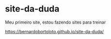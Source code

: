 # site-da-duda
 Meu primeiro site, estou fazendo sites para treinar

  https://bernardobortoloto.github.io/site-da-duda/
